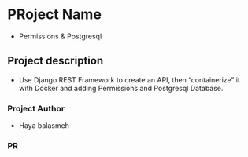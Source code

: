 # PRoject Name

- Permissions & Postgresql 

## Project description

- Use Django REST Framework to create an API, then “containerize” it with Docker and  adding Permissions and Postgresql Database.

### Project Author

- Haya balasmeh

### PR